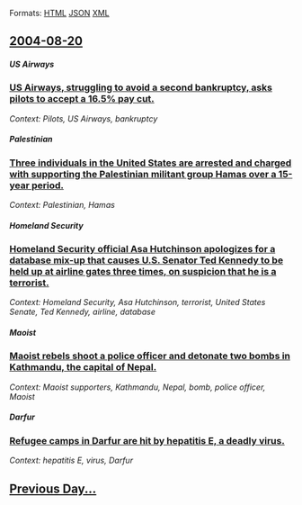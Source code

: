 
Formats: [HTML](2004/08/20/index.html)  [JSON](2004/08/20/index.json)  [XML](2004/08/20/index.xml)  

## [2004-08-20](/news/2004/08/20/index.md)

##### US Airways
### [ US Airways, struggling to avoid a second bankruptcy, asks pilots to accept a 16.5% pay cut. ](/news/2004/08/20/us-airways-struggling-to-avoid-a-second-bankruptcy-asks-pilots-to-accept-a-16-5-pay-cut.md)
_Context: Pilots, US Airways, bankruptcy_

##### Palestinian
### [ Three individuals in the United States are arrested and charged with supporting the Palestinian militant group Hamas over a 15-year period. ](/news/2004/08/20/three-individuals-in-the-united-states-are-arrested-and-charged-with-supporting-the-palestinian-militant-group-hamas-over-a-15-year-period.md)
_Context: Palestinian, Hamas_

##### Homeland Security
### [ Homeland Security official Asa Hutchinson apologizes for a database mix-up that causes U.S. Senator Ted Kennedy to be held up at airline gates three times, on suspicion that he is a terrorist. ](/news/2004/08/20/homeland-security-official-asa-hutchinson-apologizes-for-a-database-mix-up-that-causes-u-s-senator-ted-kennedy-to-be-held-up-at-airline-ga.md)
_Context: Homeland Security, Asa Hutchinson, terrorist, United States Senate, Ted Kennedy, airline, database_

##### Maoist
### [ Maoist rebels shoot a police officer and detonate two bombs in Kathmandu, the capital of Nepal. ](/news/2004/08/20/maoist-rebels-shoot-a-police-officer-and-detonate-two-bombs-in-kathmandu-the-capital-of-nepal.md)
_Context: Maoist supporters, Kathmandu, Nepal, bomb, police officer, Maoist_

##### Darfur
### [ Refugee camps in Darfur are hit by hepatitis E, a deadly virus. ](/news/2004/08/20/refugee-camps-in-darfur-are-hit-by-hepatitis-e-a-deadly-virus.md)
_Context: hepatitis E, virus, Darfur_

## [Previous Day...](/news/2004/08/19/index.md)

